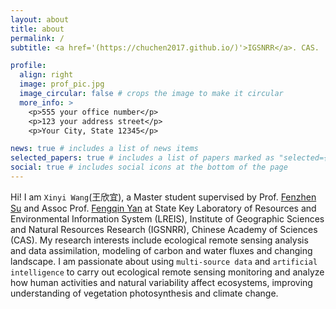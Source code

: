 ```yaml
---
layout: about
title: about
permalink: /
subtitle: <a href='(https://chuchen2017.github.io/)'>IGSNRR</a>. CAS.

profile:
  align: right
  image: prof_pic.jpg
  image_circular: false # crops the image to make it circular
  more_info: >
    <p>555 your office number</p>
    <p>123 your address street</p>
    <p>Your City, State 12345</p>

news: true # includes a list of news items
selected_papers: true # includes a list of papers marked as "selected={true}"
social: true # includes social icons at the bottom of the page
---
```


Hi! I am `Xinyi Wang`(王欣宜), a Master student supervised by Prof. [Fenzhen Su](http://www.lreis.ac.cn/kyry/yjy/201609/t20160909_347825.html) and Assoc Prof. [Fengqin Yan](http://www.lreis.ac.cn/kyry/fyjy/201909/t20190925_517617.html) at State Key Laboratory of Resources and Environmental Information System (LREIS), Institute of Geographic Sciences and Natural Resources Research (IGSNRR), Chinese Academy of Sciences (CAS). My research interests include ecological remote sensing analysis and data assimilation, modeling of carbon and water fluxes and changing landscape.
I am passionate about using `multi-source data` and `artificial intelligence` to carry out ecological remote sensing monitoring and analyze how human activities and natural variability affect ecosystems, improving understanding of vegetation photosynthesis and climate change.
